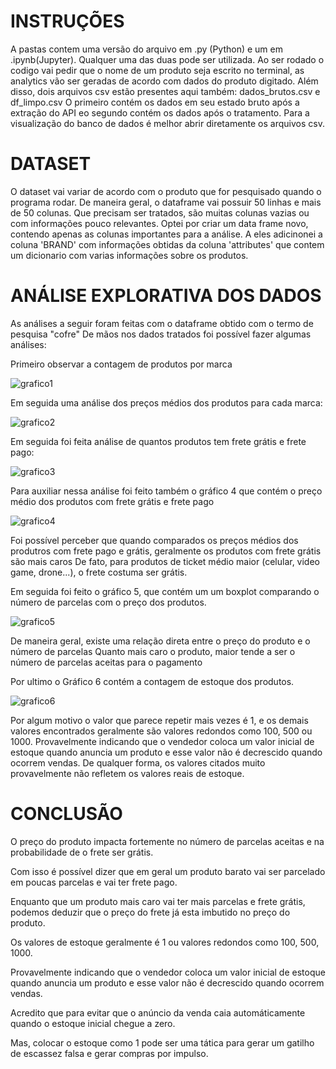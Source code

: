 # INSTRUÇÕES

A pastas contem uma versão do arquivo em .py (Python) e um em .ipynb(Jupyter). Qualquer uma das duas pode ser utilizada.
Ao ser rodado o codigo vai pedir que o nome de um produto seja escrito no terminal, as analytics vão ser geradas de acordo com dados do produto digitado.
Além disso, dois arquivos csv estão presentes aqui também:
dados_brutos.csv e df_limpo.csv
O primeiro contém os dados em seu estado bruto após a extração do API eo segundo contém os dados após o tratamento.
Para a visualização do banco de dados é melhor abrir diretamente os arquivos csv.

# DATASET

O dataset vai variar de acordo com o produto que for pesquisado quando o programa rodar.
De maneira geral, o dataframe vai possuir 50 linhas e mais de 50 colunas. Que precisam ser tratados, são muitas colunas vazias ou com informações pouco relevantes.
Optei por criar um data frame novo, contendo apenas as colunas importantes para a análise.
A eles adicinonei a coluna 'BRAND' com informações obtidas da coluna 'attributes' que contem um dicionario com varias informações sobre os produtos.


# ANÁLISE EXPLORATIVA DOS DADOS

As análises a seguir foram feitas com o dataframe obtido com o termo de pesquisa "cofre"
De mãos nos dados tratados foi possível fazer algumas análises:

Primeiro observar a contagem de produtos por marca

![grafico1](https://github.com/RafaelGuisso/teste_dolado/assets/108840079/07c6e2de-1849-4651-b2be-abe57331617a)


Em seguida uma análise dos preços médios dos produtos para cada marca:

![grafico2](https://github.com/RafaelGuisso/teste_dolado/assets/108840079/2bb68e43-b2be-4c32-a014-54f1d581be5d)

Em seguida foi feita análise de quantos produtos tem frete grátis e frete pago:

![grafico3](https://github.com/RafaelGuisso/teste_dolado/assets/108840079/6147f05f-01c3-40c1-a30f-89885e0b7d3c)

Para auxiliar nessa análise foi feito também o gráfico 4 que contém o preço médio dos produtos com frete grátis e frete pago

![grafico4](https://github.com/RafaelGuisso/teste_dolado/assets/108840079/98819cd0-a90f-4964-9a23-8bf03706ba4e)

Foi possível perceber que quando comparados os preços médios dos produtros com frete pago e grátis, geralmente os produtos com frete grátis são mais caros
De fato, para produtos de ticket médio maior (celular, video game, drone...), o frete costuma ser grátis.

Em seguida foi feito o gráfico 5, que contém um um boxplot comparando o número de parcelas com o preço dos produtos.

![grafico5](https://github.com/RafaelGuisso/teste_dolado/assets/108840079/37db32d5-2fda-4c0c-aeca-2e5597c70c22)

De maneira geral, existe uma relação direta entre o preço do produto e o número de parcelas
Quanto mais caro o produto, maior tende a ser o número de parcelas aceitas para o pagamento

Por ultimo o Gráfico 6 contém a contagem de estoque dos produtos.

![grafico6](https://github.com/RafaelGuisso/teste_dolado/assets/108840079/68da1f20-bbf5-4adc-a4c1-412ae61c169b)


Por algum motivo o valor que parece repetir mais vezes é 1, e os demais valores encontrados geralmente são valores redondos como 100, 500 ou 1000.
Provavelmente indicando que o vendedor coloca um valor inicial de estoque quando anuncia um produto e esse valor não é decrescido quando ocorrem vendas.
De qualquer forma, os valores citados muito provavelmente não refletem os valores reais de estoque.

# CONCLUSÃO

O preço do produto impacta fortemente no número de parcelas aceitas e na probabilidade de o frete ser grátis.

Com isso é possível dizer que em geral um produto barato vai ser parcelado em poucas parcelas e vai ter frete pago.

Enquanto que um produto mais caro vai ter mais parcelas e frete grátis, podemos deduzir que o preço do frete já esta imbutido no preço do produto.

Os valores de estoque geralmente é 1 ou valores redondos como 100, 500, 1000.

Provavelmente indicando que o vendedor coloca um valor inicial de estoque quando anuncia um produto e esse valor não é decrescido quando ocorrem vendas.

Acredito que para evitar que o anúncio da venda caia automáticamente quando o estoque inicial chegue a zero.

Mas, colocar o estoque como 1 pode ser uma tática para gerar um gatilho de escassez falsa e gerar compras por impulso.



